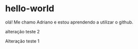 # hello-world

olá! Me chamo Adriano e estou aprendendo a utilizar o github.

alteração teste 2

Alteração teste 1

